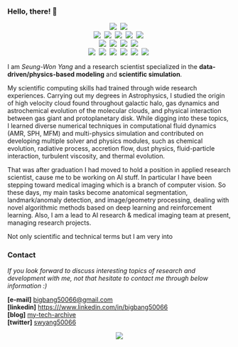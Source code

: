 ### Hello, there! 👋

<p align="center">
  <img src="https://img.shields.io/badge/Python-3766AB?style=flat-square&logo=Python&logoColor=white"/></a>&nbsp 
  <img src="https://img.shields.io/badge/C++-00599C?style=flat-square&logo=C%2B%2B&logoColor=white"/></a>&nbsp
  <br>
  <img src="https://img.shields.io/badge/numpy-%23013243?style=flat-square&logo=numpy&logoColor=white"/></a>&nbsp
  <img src="https://img.shields.io/badge/SciPy-%230C55A5.svg?style=flat-squre&logo=scipy&logoColor=%white"/></a>&nbsp
  <img src="https://img.shields.io/badge/scikit--learn-%23F7931E.svg?style=flat-square&logo=scikit-learn&logoColor=white"/></a>&nbsp
  <img src="https://img.shields.io/badge/opencv-%23white.svg?style=flat-square&logo=opencv&logoColor=white"/></a>&nbsp
  <img src="https://img.shields.io/badge/TensorFlow-%23FF6F00.svg?style=flat-square&logo=TensorFlow&logoColor=white"/></a>&nbsp
  <br>
  <img src="https://img.shields.io/badge/latex-%23008080.svg?style=flat-square&logo=latex&logoColor=white"/></a>&nbsp
  <img src="https://img.shields.io/badge/markdown-%23000000.svg?style=flat-squre&logo=markdown&logoColor=white"/></a>&nbsp
  <img src="https://img.shields.io/badge/VIM-%2311AB00.svg?style=flat-square&logo=vim&logoColor=white"/></a>&nbsp
  <img src="https://img.shields.io/badge/Visual%20Studio%20Code-0078d7.svg?style=flat-square&logo=visual-studio-code&logoColor=white"/></a>&nbsp
  <br>
  <img src="https://img.shields.io/badge/Qt-%23217346.svg?style=flat-square&logo=Qt&logoColor=white"/></a>&nbsp
  <img src="https://img.shields.io/badge/github-%23121011.svg?style=flat-square&logo=github&logoColor=white"/></a>&nbsp
  <img src="https://img.shields.io/badge/gitlab-%23181717.svg?style=flat-square&logo=gitlab&logoColor=white"/></a>&nbsp
  <img src="https://img.shields.io/badge/Ubuntu-E95420?style=flat-square&logo=ubuntu&logoColor=white"/></a>&nbsp
  <img src="https://img.shields.io/badge/docker-%230db7ed.svg?style=flat-square&logo=docker&logoColor=white"/></a>&nbsp
  <img src="https://img.shields.io/badge/kubernetes-%23326ce5.svg?style=flat-square&logo=kubernetes&logoColor=white"/></a>&nbsp
</p>


I am *Seung-Won Yang* and a research scientist specialized in the **data-driven/physics-based modeling** and **scientific simulation**. 

My scientific computing skills had trained through wide research experiences. Carrying out my degrees in Astrophysics, I studied the origin of high velocity cloud found throughout galactic halo, gas dynamics and astrochemical evolution of the molecular clouds, and physical interaction between gas giant and protoplanetary disk. While digging into these topics, I learned diverse numerical techniques in computational fluid dynamics (AMR, SPH, MFM) and multi-physics simulation and contributed on developing multiple solver and physics modules, such as chemical evolution, radiative process, accretion flow, dust physics, fluid-particle interaction, turbulent viscosity, and thermal evolution.

That was after graduation I had moved to hold a position in applied research scientist, cause me to be working on AI stuff. In particular I have been stepping toward medical imaging which is a branch of computer vision. So these days, my main tasks become anatomical segmentation, landmark/anomaly detection, and image/geometry processing, dealing with novel algorithmic methods based on deep learning and reinforcement learning. Also, I am a lead to AI research & medical imaging team at present, managing research projects.

Not only scientific and technical terms but I am very into  


### Contact
*If you look forward to discuss interesting topics of research and development with me, not that hesitate to contact me through below information :)*

  **[e-mail]**  <bigbang50066@gmail.com>  
  **[linkedin]**  <https:///www.linkedin.com/in/bigbang50066>  
  **[blog]**    [my-tech-archive](http://my-tech-archive.site)  
  **[twitter]** [swyang50066](https://twitter.com/swyang50066)

<p align='center'>
  <img src="https://github-readme-stats.vercel.app/api?username=swyang50066&show_icons=true&theme=vue"/>
</p>

<!--
![swyang's github stats](https://github-readme-stats.vercel.app/api?username=swyang50066&show_icons=true&theme=vue)
-->

<!--
**swyang50066/swyang50066** is a ✨ _special_ ✨ repository because its `README.md` (this file) appears on your GitHub profile.

Here are some ideas to get you started:

- 🔭 I’m currently working on ...
- 🌱 I’m currently learning ...
- 👯 I’m looking to collaborate on ...
- 🤔 I’m looking for help with ...
- 💬 Ask me about ...
- 📫 How to reach me: ...
- 😄 Pronouns: ...
- ⚡ Fun fact: ...
-->
